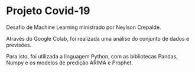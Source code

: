 # Projeto Covid-19

Desafio de Machine Learning ministrado por Neylson Crepalde.

Através do Google Colab, foi realizada uma análise do conjunto de dados e previsões.

Para isto, foi utilizada a linguagem Python, com as bibliotecas Pandas, Numpy e os modelos de predição ARIMA e Prophet.